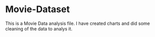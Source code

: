 # Movie-Dataset

This is a Movie Data analysis file. I have created charts and did
some cleaning of the data to analys it.
